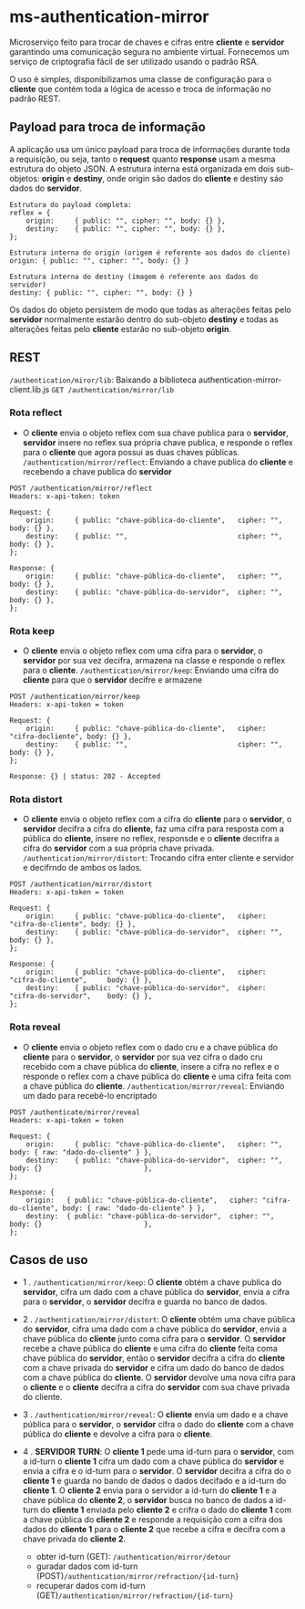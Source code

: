 # ms-authentication-mirror
Microserviço feito para trocar de chaves e cifras entre **cliente** e **servidor** garantindo uma comunicação segura no ambiente virtual.
Fornecemos um serviço de criptografia fácil de ser utilizado usando o padrão RSA.

O uso é simples, disponibilizamos uma classe de configuração para o **cliente** que contém toda a lógica de acesso e troca de informação no padrão REST.
## Payload para troca de informação
A aplicação usa um único payload para troca de informações durante toda a requisição, ou seja, tanto o **request** quanto **response** usam a mesma estrutura do objeto JSON.
A estrutura interna está organizada em dois sub-objetos: **origin** e **destiny**, onde origin são dados do **cliente** e destiny sáo dados do **servidor**.
``` 
Estrutura do payload completa:
reflex = {
    origin:     { public: "", cipher: "", body: {} },
    destiny:    { public: "", cipher: "", body: {} },
};
```
``` 
Estrutura interna do origin (origem é referente aos dados do cliente)
origin: { public: "", cipher: "", body: {} }
```
```
Estrutura interna do destiny (imagem é referente aos dados do servidor)
destiny: { public: "", cipher: "", body: {} }
```
Os dados do objeto persistem de modo que todas as alterações feitas pelo **servidor** normalmente estarão dentro do sub-objeto **destiny** e todas as alterações feitas pelo **cliente** estarão no sub-objeto **origin**.

## REST

```/authentication/miror/lib```: Baixando a biblioteca authentication-mirror-client.lib.js
```GET /authentication/mirror/lib```
### Rota reflect
- O **cliente** envia o objeto reflex com sua chave publica para o **servidor**, **servidor** insere no reflex sua própria chave publica,  e responde o reflex para o **cliente** que agora possui as duas chaves públicas.
```/authentication/mirror/reflect```: Enviando a chave publica do **cliente** e recebendo a chave publica do **servidor**
``` 
POST /authentication/mirror/reflect
Headers: x-api-token: token

Request: {
    origin:     { public: "chave-pública-do-cliente",   cipher: "", body: {} },
    destiny:    { public: "",                           cipher: "", body: {} },
};

Response: {
    origin:     { public: "chave-pública-do-cliente",   cipher: "", body: {} },
    destiny:    { public: "chave-pública-do-servidor",  cipher: "", body: {} },
};
```
### Rota keep
- O **cliente** envia o objeto reflex com uma cifra para o **servidor**, o **servidor** por sua vez decifra, armazena na classe e responde o reflex para o **cliente**.
```/authentication/mirror/keep```: Enviando uma cifra do **cliente** para que o **servidor** decifre e armazene
``` 
POST /authentication/mirror/keep
Headers: x-api-token = token

Request: {
    origin:     { public: "chave-pública-do-cliente",   cipher: "cifra-docliente", body: {} },
    destiny:    { public: "",                           cipher: "", body: {} },
};

Response: {} | status: 202 - Accepted
```
### Rota distort
- O **cliente** envia o objeto reflex com a cifra do **cliente** para o **servidor**, o **servidor** decifra a cifra do **cliente**, faz uma cifra para resposta com a pública do **cliente**, insere no reflex, responsde e o **cliente** decrifra a cifra do **servidor** com a sua própria chave privada.
```/authentication/mirror/distort```: Trocando cifra enter cliente e servidor e decifrndo de ambos os lados.
```
POST /authentication/mirror/distort
Headers: x-api-token = token

Request: {
    origin:     { public: "chave-pública-do-cliente",   cipher: "cifra-do-cliente", body: {} },
    destiny:    { public: "chave-pública-do-servidor",  cipher: "",                 body: {} },
};

Response: {
    origin:     { public: "chave-pública-do-cliente",   cipher: "cifra-do-cliente",     body: {} },
    destiny:    { public: "chave-pública-do-servidor",  cipher: "cifra-do-servidor",    body: {} },
};
```
### Rota reveal
- O **cliente** envia o objeto reflex com o dado cru e a chave pública do **cliente** para o **servidor**, o **servidor** por sua vez cifra o dado cru recebido com a chave pública do **cliente**, insere a cifra no reflex e o responde o reflex com a chave pública do **cliente** e uma cifra feita com a chave pública do **cliente**.
```/authentication/mirror/reveal```: Enviando um dado para recebê-lo encriptado
``` 
POST /authenticate/mirror/reveal
Headers: x-api-token = token

Request: {
    origin:     { public: "chave-pública-do-cliente",   cipher: "", body: { raw: "dado-do-cliente" } },
    destiny:    { public: "chave-pública-do-servidor",  cipher: "", body: {}                         },
};

Response: {
    origin:   { public: "chave-pública-do-cliente",   cipher: "cifra-do-cliente", body: { raw: "dado-do-cliente" } },
    destiny:  { public: "chave-pública-do-servidor",  cipher: "",                 body: {}                         },
};
```
## Casos de uso

- 1 . ```/authentication/mirror/keep```: O **cliente** obtém a chave publica do **servidor**, cifra um dado com a chave pública do **servidor**, envia a cifra para o **servidor**, o **servidor** decifra e guarda no banco de dados.

- 2 . ```/authentication/mirror/distort```: O **cliente** obtém uma chave pública do **servidor**, cifra uma dado com a chave pública do **servidor**, envia a chave pública do **cliente** junto coma cifra para o **servidor**. O **servidor** recebe a chave pública do **cliente** e uma cifra do **cliente** feita coma chave pública do **servidor**, então o **servidor** decifra a cifra do **cliente** com a chave privada do **servidor** e cifra um dado do banco de dados com a chave pública do **cliente**. O **servidor** devolve uma nova cifra para o **cliente** e o **cliente** decifra a cifra do **servidor** com sua chave privada do cliente.

- 3 . ```/authentication/mirror/reveal```: O **cliente** envia um dado e a chave pública para o **servidor**, o **servidor** cifra o dado do **cliente** com a chave pública do **cliente** e devolve a cifra para o **cliente**.


- 4 . **SERVIDOR TURN**:  O **cliente 1** pede uma id-turn para o **servidor**, com a id-turn o **cliente 1** cifra um dado com a chave pública do **servidor** e envia a cifra e o id-turn para o **servidor**. O **servidor** decifra a cifra do o **cliente 1**  e guarda no bando de dados o dados decifado e a id-turn do **cliente 1**. O **cliente 2** envia para o servidor a id-turn do **cliente 1** e a chave pública do **cliente 2**, o **servidor** busca no banco de dados a id-turn do **cliente 1** enviada pelo **cliente 2** e crifra o dado do **cliente 1** com a chave pública do **cliente 2** e responde a requisição com a cifra dos dados do **cliente 1** para o **cliente 2** que recebe a cifra e decifra com a chave privada do **cliente 2**.
    -  obter id-turn (GET): ```/authentication/mirror/detour```
    -  guradar dados com id-turn (POST)```/authentication/mirror/refraction/{id-turn}```
    -  recuperar dados com id-turn (GET)```/authentication/mirror/refraction/{id-turn}```
